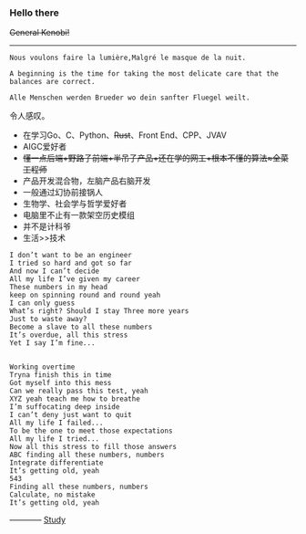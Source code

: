 ### Hello there
~~General Kenobi!~~

---

`Nous voulons faire la lumière,Malgré le masque de la nuit.`

`A beginning is the time for taking the most delicate care that the balances are correct.`

`Alle Menschen werden Brueder wo dein sanfter Fluegel weilt.`

令人感叹。

- 在学习Go、C、Python、~~Rust~~、Front End、CPP、JVAV
- AIGC爱好者
- ~~懂一点后端+野路子前端+半吊子产品+还在学的网工+根本不懂的算法≈全菜工程师~~
- 产品开发混合物，左脑产品右脑开发
- 一般通过幻协前接锅人
- 生物学、社会学与哲学爱好者
- 电脑里不止有一款架空历史模组
- 并不是计科爷
- 生活>>技术
```
I don’t want to be an engineer
I tried so hard and got so far
And now I can’t decide
All my life I’ve given my career
These numbers in my head
keep on spinning round and round yeah
I can only guess
What’s right? Should I stay Three more years
Just to waste away?
Become a slave to all these numbers
It’s overdue, all this stress
Yet I say I’m fine...


Working overtime
Tryna finish this in time
Got myself into this mess
Can we really pass this test, yeah
XYZ yeah teach me how to breathe
I’m suffocating deep inside
I can’t deny just want to quit
All my life I failed...
To be the one to meet those expectations
All my life I tried...
Now all this stress to fill those answers
ABC finding all these numbers, numbers
Integrate differentiate
It’s getting old, yeah
543
Finding all these numbers, numbers
Calculate, no mistake
It’s getting old, yeah
```
———— [Study](https://www.youtube.com/watch?v=zMlH7RH6psw)
